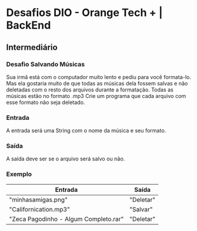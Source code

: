 # Desafios DIO - Orange Tech + | BackEnd

## Intermediário

### Desafio Salvando Músicas

Sua irmã está com o computador muito lento e pediu para você formata-lo. Mas ela gostaria muito de que todas as músicas dela fossem salvas e não deletadas com o resto dos arquivos durante a formatação. Todas as músicas estão no formato .mp3
Crie um programa que cada arquivo com esse formato não seja deletado.

### Entrada

A entrada será uma String com o nome da música e seu formato.

### Saída

A saída deve ser se o arquivo será salvo ou não.

### Exemplo

| Entrada                               | Saída     |
| ------------------------------------- | --------- |
| "minhasamigas.png"                    | "Deletar" |
| "Californication.mp3"                 | "Salvar"  |
| "Zeca Pagodinho - Algum Completo.rar" | "Deletar" |
